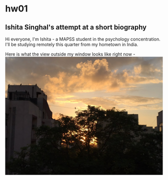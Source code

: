 # hw01


## Ishita Singhal's attempt at a short biography

Hi everyone, I'm Ishita - a MAPSS student in the psychology concentration. I'll be studying remotely this quarter from my hometown in India. 

Here is what the view outside my window looks like right now - 
![window view](/IMG_5212.jpeg)

